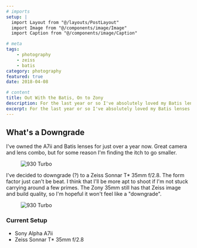 ```yaml
---
# imports 
setup: |
  import Layout from "@/layouts/PostLayout"
  import Image from "@/components/image/Image"
  import Caption from "@/components/image/Caption"

# meta
tags:
    - photography
    - zeiss
    - batis
category: photography
featured: true
date: 2018-04-08

# content
title: Out With the Batis, On to Zony
description: For the last year or so I've absolutely loved my Batis lenses. However, I think it's time for a change to the Sony Zeiss
excerpt: For the last year or so I've absolutely loved my Batis lenses. However, I think it's time for a change to the Sony Zeiss. The whole point of going mirrorless was to keep size and weight down as much as possible. I'm really liking the design of the Sony Zeiss 35mm f/2.8. The Batis lenses aren't heavy per se, but they can't compare to the 35mm.
---
```


## What's a Downgrade
I've owned the A7ii and Batis lenses for just over a year now. Great camera and lens combo, but for some reason I'm finding the itch to go smaller.

<figure>
    <picture>
        <Image
            file="/shoots/2018/2018-05-08-ice-metallic-green-930/porsche-930-2018_003.jpg"
            classes="solid-shadow-blue"
            alt="930 Turbo" />
    </picture>
    <Caption file="/shoots/2018/2018-05-08-ice-metallic-green-930/porsche-930-2018_003.jpg" />
</figure>

I've decided to downgrade (?) to a Zeiss Sonnar T* 35mm f/2.8. The form factor just can't be beat. I think that I'll be more apt to shoot if I'm not stuck carrying around a few primes. The Zony 35mm still has that Zeiss image and build quality, so I'm hopeful it won't feel like a "downgrade".

<figure>
    <picture>
        <Image
            file="/shoots/2018/2018-05-08-ice-metallic-green-930/porsche-930-2018_005.jpg"
            classes="solid-shadow-blue"
            alt="930 Turbo" />
    </picture>
    <Caption file="/shoots/2018/2018-05-08-ice-metallic-green-930/porsche-930-2018_005.jpg" />
</figure>

### Current Setup
- Sony Alpha A7ii
- Zeiss Sonnar T* 35mm f/2.8